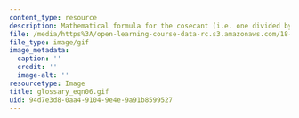 ```yaml
---
content_type: resource
description: Mathematical formula for the cosecant (i.e. one divided by cos(x)).
file: /media/https%3A/open-learning-course-data-rc.s3.amazonaws.com/18-013a-calculus-with-applications-spring-2005/94d7e3d80aa491049e4e9a91b8599527_glossary_eqn06.gif
file_type: image/gif
image_metadata:
  caption: ''
  credit: ''
  image-alt: ''
resourcetype: Image
title: glossary_eqn06.gif
uid: 94d7e3d8-0aa4-9104-9e4e-9a91b8599527
---
```

